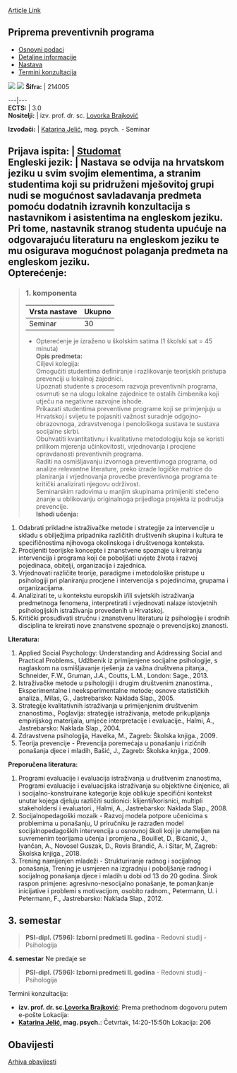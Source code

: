 [Article Link](https://www.fhs.hr/predmet/ppp)

## Priprema preventivnih programa
  * [Osnovni podaci](https://www.fhs.hr/predmet/ppp#v1id-904861_183445_1_0 "Osnovni podaci")
  * [Detaljne informacije](https://www.fhs.hr/predmet/ppp#v1id-904861_183445_1_1 "Detaljne informacije")
  * [Nastava](https://www.fhs.hr/predmet/ppp#v1id-904861_183445_1_2 "Nastava")
  * [Termini konzultacija](https://www.fhs.hr/predmet/ppp#v1id-904861_183445_1_3 "Termini konzultacija")


[![](https://www.fhs.hr/img/flags/gif/hr.gif)](https://www.fhs.hr/predmet/ppp) [![](https://www.fhs.hr/img/flags/gif/gb.gif)](https://www.fhs.hr/en/course/popp)
**Šifra:** |  214005  
  
---|---  
**ECTS:** |  3.0   
**Nositelji:** |  izv. prof. dr. sc. [Lovorka Brajković](https://www.fhs.hr/djelatnik/lovorka.brajkovic)   
  
**Izvođači:** |  [Katarina Jelić](https://www.fhs.hr/djelatnik/katarina.jelic), mag. psych. - Seminar  
  
**Prijava ispita:** |  [Studomat](http://www.isvu.hr/studomat)  
**Engleski jezik:** |  Nastava se odvija na hrvatskom jeziku u svim svojim elementima, a stranim studentima koji su pridruženi mješovitoj grupi nudi se mogućnost savladavanja predmeta pomoću dodatnih izravnih konzultacija s nastavnikom i asistentima na engleskom jeziku. Pri tome, nastavnik stranog studenta upućuje na odgovarajuću literaturu na engleskom jeziku te mu osigurava mogućnost polaganja predmeta na engleskom jeziku.   
**Opterećenje:**  
---  
> ### 1. komponenta
> | Vrsta nastave | Ukupno  
> ---|---  
> Seminar | 30  
> * Opterećenje je izraženo u školskim satima (1 školski sat = 45 minuta)   
**Opis predmeta:**  
> Ciljevi kolegija:  
>  Omogućiti studentima definiranje i razlikovanje teorijskih pristupa prevenciji u lokalnoj zajednici.   
>  Upoznati studente s procesom razvoja preventivnih programa, osvrnuti se na ulogu lokalne zajednice te ostalih čimbenika koji utječu na negativne razvojne ishode.  
>  Prikazati studentima preventivne programe koji se primjenjuju u Hrvatskoj i svijetu te pojasniti važnost suradnje odgojno-obrazovnoga, zdravstvenoga i penološkoga sustava te sustava socijalne skrbi.  
>  Obuhvatiti kvantitativnu i kvalitativne metodologiju koja se koristi prilikom mjerenja učinkovitosti, vrjednovanja i procjene opravdanosti preventivnih programa.  
>  Raditi na osmišljavanju izvornoga preventivnoga programa, od analize relevantne literature, preko izrade logičke matrice do planiranja i vrjednovanja provedbe preventivnoga programa te kritički analizirati njegovu održivost.  
>  Seminarskim radovima u manjim skupinama primijeniti stečeno znanje u oblikovanju originalnoga prijedloga projekta iz područja prevencije.  
**Ishodi učenja:**  
  1. Odabrati prikladne istraživačke metode i strategije za intervencije u skladu s obilježjima pripadnika različitih društvenih skupina i kultura te specifičnostima njihovoga okolinskoga i društvenoga konteksta.
  2. Procijeniti teorijske koncepte i znanstvene spoznaje u kreiranju intervencija i programa koji će poboljšati uvjete života i razvoj pojedinaca, obitelji, organizacija i zajednica.
  3. Vrjednovati različite teorije, paradigme i metodološke pristupe u psihologiji pri planiranju procjene i intervencija s pojedincima, grupama i organizacijama.
  4. Analizirati te, u kontekstu europskih i/ili svjetskih istraživanja predmetnoga fenomena, interpretirati i vrjednovati nalaze istovjetnih psihologijskih istraživanja provedenih u Hrvatskoj.
  5. Kritički prosuđivati stručnu i znanstvenu literaturu iz psihologije i srodnih disciplina te kreirati nove znanstvene spoznaje o prevencijskoj znanosti.

  
**Literatura:**  
  1. Applied Social Psychology: Understanding and Addressing Social and Practical Problems., Udžbenik iz primijenjene socijalne psihologije, s naglaskom na osmišljavanje rješenja za važna društvena pitanja., Schneider, F.W., Gruman, J.A., Coutts, L.M., London: Sage., 2013. 
  2. Istraživačke metode u psihologiji i drugim društvenim znanostima., Eksperimentalne i neeksperimentalne metode; osnove statističkih analiza., Milas, G., Jastrebarsko: Naklada Slap., 2005. 
  3. Strategije kvalitativnih istraživanja u primijenjenim društvenim znanostima., Poglavlja: strategije istraživanja, metode prikupljanja empirijskog materijala, umjeće interpretacije i evaluacije., Halmi, A., Jastrebarsko: Naklada Slap., 2004. 
  4. Zdravstvena psihologija, Havelka, M., Zagreb: Školska knjiga., 2009. 
  5. Teorija prevencije - Prevencija poremećaja u ponašanju i rizičnih ponašanja djece i mladih, Bašić, J., Zagreb: Školska knjiga., 2009. 

  
**Preporučena literatura:**  
  1. Programi evaluacije i evaluacija istraživanja u društvenim znanostima, Programi evaluacije i evaluacijska istraživanja su objektivne činjenice, ali i socijalno-konstruirane kategorije koje oblikuje specifični kontekst unutar kojega djeluju različiti sudionici: klijenti/korisnici, multipli stakeholdersi i evaluatori., Halmi, A., Jastrebarsko: Naklada Slap., 2008.
  2. Socijalnopedagoški mozaik - Razvoj modela potpore učenicima s problemima u ponašanju, U priručniku je razrađen model socijalnopedagoških intervencija u osnovnoj školi koji je utemeljen na suvremenim teorijama učenja i promjena., Bouillet, D., Bićanić, J., Ivančan, A., Novosel Guszak, D., Rovis Brandić, A. i Sitar, M, Zagreb: Školska knjiga., 2018.
  3. Trening namijenjen mladeži - Strukturiranje radnog i socijalnog ponašanja, Trening je usmjeren na izgradnju i poboljšanje radnog i socijalnog ponašanja djece i mladih u dobi od 13 do 20 godina. Širok raspon primjene: agresivno-nesocijalno ponašanje, te pomanjkanje inicijative i problemi s motivacijom, osobito radnom., Petermann, U. i Petermann, F., Jastrebarsko: Naklada Slap., 2012.

  
**3. semestar**  
---  
> **PSI-dipl. (7596): Izborni predmeti II. godina** - Redovni studij - Psihologija  
>   
  
**4. semestar** Ne predaje se  
> **PSI-dipl. (7596): Izborni predmeti II. godina** - Redovni studij - Psihologija  
>   
Termini konzultacija: 
  * **izv. prof. dr. sc.[Lovorka Brajković](https://www.fhs.hr/djelatnik/lovorka.brajkovic)**: 
Prema prethodnom dogovoru putem e-pošte
Lokacija: 
  * **[Katarina Jelić](https://www.fhs.hr/djelatnik/katarina.jelic), mag. psych.**: 
Četvrtak, 14:20-15:50h
Lokacija: 206 


## Obavijesti
[Arhiva obavijesti](https://www.fhs.hr/predmet/ppp?@=21cl2#news_119130 "Arhiva obavijesti")
